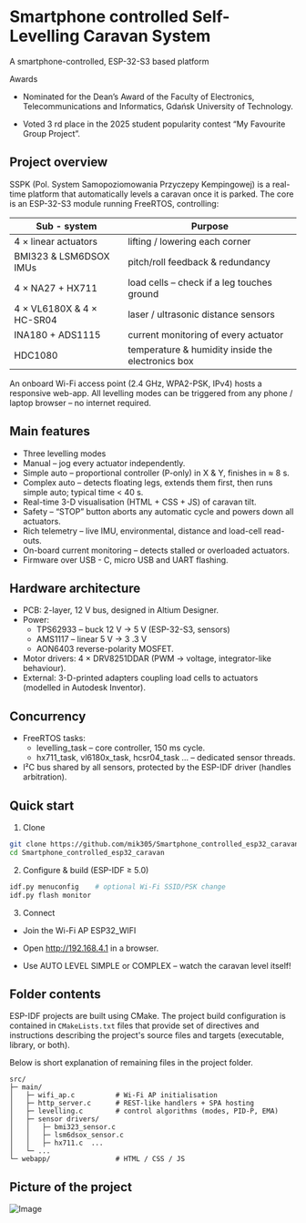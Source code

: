 # Smartphone controlled Self-Levelling Caravan System

A smartphone-controlled, ESP-32-S3 based platform

Awards

- Nominated for the Dean’s Award of the Faculty of Electronics, Telecommunications and Informatics, Gdańsk University of Technology.

- Voted 3 rd place in the 2025 student popularity contest “My Favourite Group Project”.

## Project overview
SSPK (Pol. System Samopoziomowania Przyczepy Kempingowej) is a real-time platform that
automatically levels a caravan once it is parked.
The core is an ESP-32-S3 module running FreeRTOS, controlling:

| Sub - system	           | Purpose|
| ------ | ----------- |
| 4 × linear actuators	| lifting / lowering each corner|
| BMI323 & LSM6DSOX IMUs| pitch/roll feedback & redundancy|
| 4 × NA27 + HX711	| load cells – check if a leg touches ground|
| 4 × VL6180X & 4 × HC-SR04| laser / ultrasonic distance sensors |
| INA180 + ADS1115	| current monitoring of every actuator|
| HDC1080	| temperature & humidity inside the electronics box|

An onboard Wi-Fi access point (2.4 GHz, WPA2-PSK, IPv4) hosts a responsive web-app.
All levelling modes can be triggered from any phone / laptop browser – no internet required.

## Main features
- Three levelling modes
- Manual – jog every actuator independently.
- Simple auto – proportional controller (P-only) in X & Y, finishes in ≈ 8 s.
- Complex auto – detects floating legs, extends them first, then runs simple auto; typical time < 40 s.
- Real-time 3-D visualisation (HTML + CSS + JS) of caravan tilt.
- Safety – “STOP” button aborts any automatic cycle and powers down all actuators.
- Rich telemetry – live IMU, environmental, distance and load-cell read-outs.
- On-board current monitoring – detects stalled or overloaded actuators.
- Firmware over USB - C, micro USB and UART flashing.

## Hardware architecture
- PCB: 2-layer, 12 V bus, designed in Altium Designer.
- Power:
  + TPS62933 – buck 12 V → 5 V (ESP-32-S3, sensors)
  + AMS1117 – linear 5 V → 3 .3 V
  + AON6403 reverse-polarity MOSFET.
- Motor drivers: 4 × DRV8251DDAR (PWM → voltage, integrator-like behaviour).
- External: 3-D-printed adapters coupling load cells to actuators (modelled in Autodesk Inventor).

## Concurrency
- FreeRTOS tasks:
  - levelling_task – core controller, 150 ms cycle.
  - hx711_task, vl6180x_task, hcsr04_task … – dedicated sensor threads.
- I²C bus shared by all sensors, protected by the ESP-IDF driver (handles arbitration).

## Quick start 
1. Clone
````bash
git clone https://github.com/mik305/Smartphone_controlled_esp32_caravan
cd Smartphone_controlled_esp32_caravan
````
2. Configure & build (ESP-IDF ≥ 5.0)

````bash
idf.py menuconfig    # optional Wi-Fi SSID/PSK change
idf.py flash monitor
````
3. Connect

- Join the Wi-Fi AP ESP32_WIFI

- Open http://192.168.4.1 in a browser.

- Use AUTO LEVEL SIMPLE or COMPLEX – watch the caravan level itself!


## Folder contents

ESP-IDF projects are built using CMake. The project build configuration is contained in `CMakeLists.txt`
files that provide set of directives and instructions describing the project's source files and targets
(executable, library, or both). 

Below is short explanation of remaining files in the project folder.

```
src/
├─ main/
│   ├─ wifi_ap.c          # Wi-Fi AP initialisation
│   ├─ http_server.c      # REST-like handlers + SPA hosting
│   ├─ levelling.c        # control algorithms (modes, PID-P, EMA)
│   ├─ sensor drivers/
│   │   ├─ bmi323_sensor.c
│   │   ├─ lsm6dsox_sensor.c
│   │   ├─ hx711.c  ...
│   └─ ...
└─ webapp/                # HTML / CSS / JS
```
## Picture of the project
![Image](https://github.com/user-attachments/assets/4701f90a-a385-4be3-ad7d-f339b919c51e)

